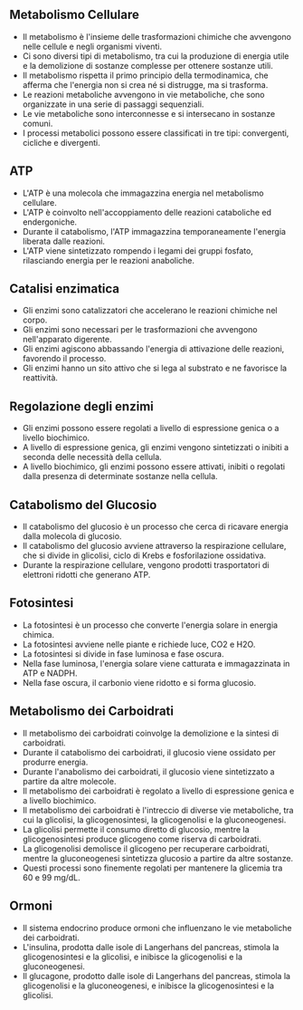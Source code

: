 ## Metabolismo Cellulare
- Il metabolismo è l'insieme delle trasformazioni chimiche che avvengono nelle cellule e negli organismi viventi.
- Ci sono diversi tipi di metabolismo, tra cui la produzione di energia utile e la demolizione di sostanze complesse per ottenere sostanze utili.
- Il metabolismo rispetta il primo principio della termodinamica, che afferma che l'energia non si crea né si distrugge, ma si trasforma.
- Le reazioni metaboliche avvengono in vie metaboliche, che sono organizzate in una serie di passaggi sequenziali.
- Le vie metaboliche sono interconnesse e si intersecano in sostanze comuni.
- I processi metabolici possono essere classificati in tre tipi: convergenti, cicliche e divergenti.
## ATP
- L'ATP è una molecola che immagazzina energia nel metabolismo cellulare.
- L'ATP è coinvolto nell'accoppiamento delle reazioni cataboliche ed endergoniche.
- Durante il catabolismo, l'ATP immagazzina temporaneamente l'energia liberata dalle reazioni.
- L'ATP viene sintetizzato rompendo i legami dei gruppi fosfato, rilasciando energia per le reazioni anaboliche.
## Catalisi enzimatica
- Gli enzimi sono catalizzatori che accelerano le reazioni chimiche nel corpo.
- Gli enzimi sono necessari per le trasformazioni che avvengono nell'apparato digerente.
- Gli enzimi agiscono abbassando l'energia di attivazione delle reazioni, favorendo il processo.
- Gli enzimi hanno un sito attivo che si lega al substrato e ne favorisce la reattività.
## Regolazione degli enzimi
- Gli enzimi possono essere regolati a livello di espressione genica o a livello biochimico.
- A livello di espressione genica, gli enzimi vengono sintetizzati o inibiti a seconda delle necessità della cellula.
- A livello biochimico, gli enzimi possono essere attivati, inibiti o regolati dalla presenza di determinate sostanze nella cellula.
## Catabolismo del Glucosio
- Il catabolismo del glucosio è un processo che cerca di ricavare energia dalla molecola di glucosio.
- Il catabolismo del glucosio avviene attraverso la respirazione cellulare, che si divide in glicolisi, ciclo di Krebs e fosforilazione ossidativa.
- Durante la respirazione cellulare, vengono prodotti trasportatori di elettroni ridotti che generano ATP.
## Fotosintesi
- La fotosintesi è un processo che converte l'energia solare in energia chimica.
- La fotosintesi avviene nelle piante e richiede luce, CO2 e H2O.
- La fotosintesi si divide in fase luminosa e fase oscura.
- Nella fase luminosa, l'energia solare viene catturata e immagazzinata in ATP e NADPH.
- Nella fase oscura, il carbonio viene ridotto e si forma glucosio.
## Metabolismo dei Carboidrati
- Il metabolismo dei carboidrati coinvolge la demolizione e la sintesi di carboidrati.
- Durante il catabolismo dei carboidrati, il glucosio viene ossidato per produrre energia.
- Durante l'anabolismo dei carboidrati, il glucosio viene sintetizzato a partire da altre molecole.
- Il metabolismo dei carboidrati è regolato a livello di espressione genica e a livello biochimico.
- Il metabolismo dei carboidrati è l'intreccio di diverse vie metaboliche, tra cui la glicolisi, la glicogenosintesi, la glicogenolisi e la gluconeogenesi.
- La glicolisi permette il consumo diretto di glucosio, mentre la glicogenosintesi produce glicogeno come riserva di carboidrati.
- La glicogenolisi demolisce il glicogeno per recuperare carboidrati, mentre la gluconeogenesi sintetizza glucosio a partire da altre sostanze.
- Questi processi sono finemente regolati per mantenere la glicemia tra 60 e 99 mg/dL.
## Ormoni
- Il sistema endocrino produce ormoni che influenzano le vie metaboliche dei carboidrati.
- L'insulina, prodotta dalle isole di Langerhans del pancreas, stimola la glicogenosintesi e la glicolisi, e inibisce la glicogenolisi e la gluconeogenesi.
- Il glucagone, prodotto dalle isole di Langerhans del pancreas, stimola la glicogenolisi e la gluconeogenesi, e inibisce la glicogenosintesi e la glicolisi.